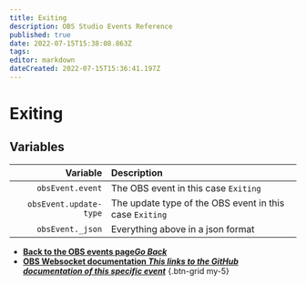 ```yaml
---
title: Exiting
description: OBS Studio Events Reference
published: true
date: 2022-07-15T15:38:08.863Z
tags:
editor: markdown
dateCreated: 2022-07-15T15:36:41.197Z
---
```


# Exiting

## Variables

| Variable | Description |
|---------:|:------------|
| `obsEvent.event` | The OBS event in this case `Exiting`
| `obsEvent.update-type` | The update type of the OBS event in this case `Exiting`
| `obsEvent._json` | Everything above in a json format

- [<i class="mdi mdi-chevron-left"></i>**Back to the OBS events page*Go Back***](/en/Broadcasters/OBS/Events)
- [<i class="mdi mdi-github"></i> **OBS Websocket documentation *This links to the GitHub documentation of this specific event***](https://github.com/obsproject/obs-websocket/blob/4.x-current/docs/generated/protocol.md#exiting)
{.btn-grid my-5}

